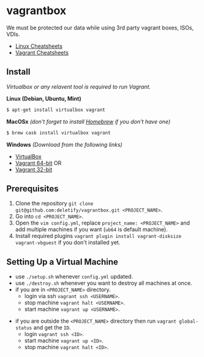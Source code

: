 # vagrantbox

We must be protected our data while using 3rd party vagrant boxes, ISOs, VDIs.

- [Linux Cheatsheets](https://deletify.app/cheatsheets/linux/)
- [Vagrant Cheatsheets](https://deletify.app/cheatsheets/vagrant/)

## Install
_Virtualbox or any relavent tool is required to run Vagrant._

**Linux (Debian, Ubuntu, Mint)**
```bash
$ apt-get install virtualbox vagrant
```

**MacOSx** _(don't forget to install [Homebrew](https://brew.sh/) if you don't have one)_
```bash
$ brew cask install virtualbox vagrant
```

**Windows** _(Download from the following links)_
- [VirtualBox](https://download.virtualbox.org/virtualbox/6.1.18/VirtualBox-6.1.18-142142-Win.exe)
- [Vagrant 64-bit](https://releases.hashicorp.com/vagrant/2.2.14/vagrant_2.2.14_x86_64.msi) OR
- [Vagrant 32-bit](https://releases.hashicorp.com/vagrant/2.2.14/vagrant_2.2.14_i686.msi)

## Prerequisites
1. Clone the repository `git clone git@github.com:deletify/vagrantbox.git <PROJECT_NAME>`.
1. Go into `cd <PROJECT_NAME>`.
1. Open the `vim config.yml`, replace `project_name: <PROJECT_NAME>` and add multiple machines if you want (`ub64` is default machine).
1. Install required plugins `vagrant plugin install vagrant-disksize vagrant-vbguest` if you don't installed yet.

## Setting Up a Virtual Machine
- use `./setup.sh` whenever `config.yml` updated.
- use `./destroy.sh` whenever you want to destroy all machines at once.
- if you are in `<PROJECT_NAME>` directory.
  * login via ssh `vagrant ssh <USERNAME>`.
  * stop machine `vagrant halt <USERNAME>`.
  * start machine `vagrant up <USERNAME>`.
* if you are outside the `<PROJECT_NAME>` directory then run `vagrant global-status` and get the `ID`.
  * login `vagrant ssh <ID>`.
  * start machine `vagrant up <ID>`.
  * stop machine `vagrant halt <ID>`.
